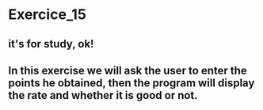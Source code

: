 # Exercice_15
<h2>it's for study, ok!<h2>
In this exercise we will ask the user to enter the points he obtained, then the program will display the rate and whether it is good or not.

